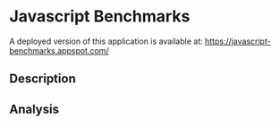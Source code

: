 # Javascript Benchmarks

A deployed version of this application is available at: https://javascript-benchmarks.appspot.com/

## Description

## Analysis

